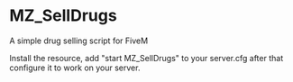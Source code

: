 # MZ_SellDrugs
A simple drug selling script for FiveM

Install the resource, add "start MZ_SellDrugs" to your server.cfg after that configure it to work on your server.



